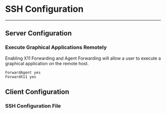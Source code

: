 # SSH Configuration

---

## Server Configuration

### Execute Graphical Applications Remotely

Enabling X11 Forwarding and Agent Forwarding will allow a user to execute a graphical application on the remote host.

```text
ForwardAgent yes
ForwardX11 yes
```

## Client Configuration

### SSH Configuration File
